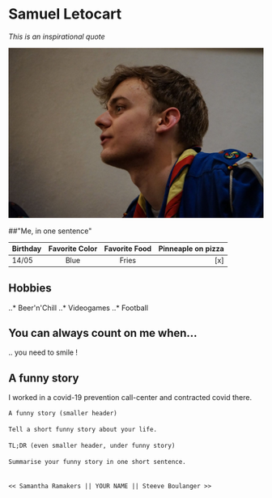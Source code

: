 # Samuel Letocart

*This is an inspirational quote*

![Sam as a scout](sam.jpg "This is me !")

##"Me, in one sentence"

| Birthday      |Favorite Color | Favorite Food |Pinneaple on pizza |
| :-------------|:-------------:|:-------------:|		---:|
| 14/05		|	Blue	|	Fries	|		[x] |


## Hobbies

..* Beer'n'Chill
..* Videogames
..* Football

## You can always count on me when...

.. you need to smile !

## A funny story

I worked in a covid-19 prevention call-center and contracted covid there.

    A funny story (smaller header)

    Tell a short funny story about your life.

    TL;DR (even smaller header, under funny story)

    Summarise your funny story in one short sentence.


    << Samantha Ramakers || YOUR NAME || Steeve Boulanger >>
